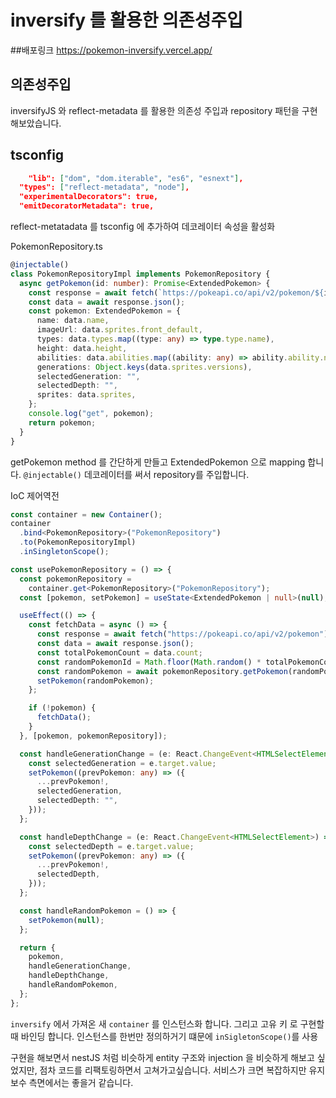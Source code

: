 # inversify 를 활용한 의존성주입

##배포링크
https://pokemon-inversify.vercel.app/

## 의존성주입

inversifyJS 와 reflect-metadata 를
활용한 의존성 주입과 repository 패턴을
구현 해보았습니다.

## tsconfig

```json
    "lib": ["dom", "dom.iterable", "es6", "esnext"],
  "types": ["reflect-metadata", "node"],
  "experimentalDecorators": true,
  "emitDecoratorMetadata": true,
```

reflect-metatadata 를 tsconfig 에 추가하여
데코레이터 속성을 활성화

PokemonRepository.ts

```typescript
@injectable()
class PokemonRepositoryImpl implements PokemonRepository {
  async getPokemon(id: number): Promise<ExtendedPokemon> {
    const response = await fetch(`https://pokeapi.co/api/v2/pokemon/${id}`);
    const data = await response.json();
    const pokemon: ExtendedPokemon = {
      name: data.name,
      imageUrl: data.sprites.front_default,
      types: data.types.map((type: any) => type.type.name),
      height: data.height,
      abilities: data.abilities.map((ability: any) => ability.ability.name),
      generations: Object.keys(data.sprites.versions),
      selectedGeneration: "",
      selectedDepth: "",
      sprites: data.sprites,
    };
    console.log("get", pokemon);
    return pokemon;
  }
}
```

getPokemon method 를 간단하게 만들고 ExtendedPokemon 으로
mapping 합니다.
`@injectable()` 데코레이터를
써서 repository를 주입합니다.

IoC 제어역전

```typescript
const container = new Container();
container
  .bind<PokemonRepository>("PokemonRepository")
  .to(PokemonRepositoryImpl)
  .inSingletonScope();

const usePokemonRepository = () => {
  const pokemonRepository =
    container.get<PokemonRepository>("PokemonRepository");
  const [pokemon, setPokemon] = useState<ExtendedPokemon | null>(null);

  useEffect(() => {
    const fetchData = async () => {
      const response = await fetch("https://pokeapi.co/api/v2/pokemon");
      const data = await response.json();
      const totalPokemonCount = data.count;
      const randomPokemonId = Math.floor(Math.random() * totalPokemonCount) + 1;
      const randomPokemon = await pokemonRepository.getPokemon(randomPokemonId);
      setPokemon(randomPokemon);
    };

    if (!pokemon) {
      fetchData();
    }
  }, [pokemon, pokemonRepository]);

  const handleGenerationChange = (e: React.ChangeEvent<HTMLSelectElement>) => {
    const selectedGeneration = e.target.value;
    setPokemon((prevPokemon: any) => ({
      ...prevPokemon!,
      selectedGeneration,
      selectedDepth: "",
    }));
  };

  const handleDepthChange = (e: React.ChangeEvent<HTMLSelectElement>) => {
    const selectedDepth = e.target.value;
    setPokemon((prevPokemon: any) => ({
      ...prevPokemon!,
      selectedDepth,
    }));
  };

  const handleRandomPokemon = () => {
    setPokemon(null);
  };

  return {
    pokemon,
    handleGenerationChange,
    handleDepthChange,
    handleRandomPokemon,
  };
};
```

`inversify` 에서 가져온 새 `container` 를 인스턴스화
합니다. 그리고 고유 키 로 구현할때 바인딩 합니다.
인스턴스를 한번만 정의하거기 떄문에
`inSigletonScope()`를 사용

구현을 해보면서 nestJS 처럼 비슷하게 entity 구조와
injection 을 비슷하게 해보고 싶었지만,
점차 코드를 리팩토링하면서 고쳐가고싶습니다.
서비스가 크면 복잡하지만 유지보수 측면에서는 좋을거 같습니다.

